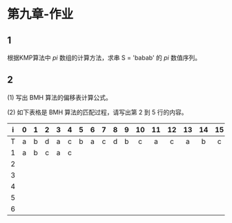 # 第九章-作业

## 1

根据KMP算法中 $pi$ 数组的计算方法，求串 S = 'babab' 的 $pi$ 数值序列。

## 2

(1)  写出 BMH 算法的偏移表计算公式。

(2)  如下表格是 BMH 算法的匹配过程，请写出第 $2$ 到 $5$ 行的内容。

|  i   |  0   |  1   |  2   |  3   |  4   |  5   |  6   |  7   |  8   |  9   |  10  |  11  |  12  |  13  |  14  |  15  |  16  |  17  |
| :--: | :--: | :--: | :--: | :--: | :--: | :--: | :--: | :--: | :--: | :--: | :--: | :--: | :--: | :--: | :--: | :--: | :--: | :--: |
|  T   |  a   |  b   |  d   |  a   |  c   |  b   |  a   |  c   |  d   |  b   |  c   |  a   |  c   |  a   |  b   |  c   |  a   |  c   |
|  1   |  a   |  b   |  c   |  a   |  c   |      |      |      |      |      |      |      |      |      |      |      |      |      |
|  2   |      |      |      |      |      |      |      |      |      |      |      |      |      |      |      |      |      |      |
|  3   |      |      |      |      |      |      |      |      |      |      |      |      |      |      |      |      |      |      |
|  4   |      |      |      |      |      |      |      |      |      |      |      |      |      |      |      |      |      |      |
|  5   |      |      |      |      |      |      |      |      |      |      |      |      |      |      |      |      |      |      |
|  6   |      |      |      |      |      |      |      |      |      |      |      |      |      |      |      |      |      |      |

